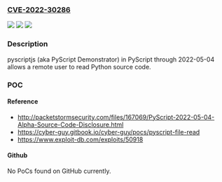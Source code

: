 ### [CVE-2022-30286](https://cve.mitre.org/cgi-bin/cvename.cgi?name=CVE-2022-30286)
![](https://img.shields.io/static/v1?label=Product&message=n%2Fa&color=blue)
![](https://img.shields.io/static/v1?label=Version&message=n%2Fa&color=blue)
![](https://img.shields.io/static/v1?label=Vulnerability&message=n%2Fa&color=brighgreen)

### Description

pyscriptjs (aka PyScript Demonstrator) in PyScript through 2022-05-04 allows a remote user to read Python source code.

### POC

#### Reference
- http://packetstormsecurity.com/files/167069/PyScript-2022-05-04-Alpha-Source-Code-Disclosure.html
- https://cyber-guy.gitbook.io/cyber-guy/pocs/pyscript-file-read
- https://www.exploit-db.com/exploits/50918

#### Github
No PoCs found on GitHub currently.

